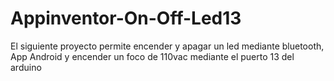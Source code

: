 # Appinventor-On-Off-Led13
El siguiente proyecto permite encender y apagar un led mediante bluetooth, App Android y encender un foco de 110vac mediante el puerto 13 del arduino
